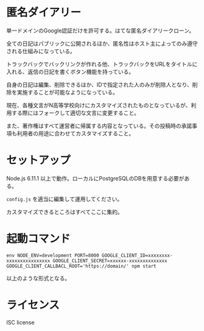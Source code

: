 # 匿名ダイアリー

単一ドメインのGoogle認証だけを許可する。はてな匿名ダイアリークローン。

全ての日記はパブリックに公開されるほか、匿名性はホスト主によってのみ遵守される仕組みになっている。

トラックバックでバックリンクが作れる他、トラックバックをURLをタイトルに入れる、返信の日記を書くボタン機能を持っている。

自身の日記は編集、削除できるほか、IDで指定された人のみが削除人となり、削除を実施することが可能なようになっている。

現在、各種文言がN高等学校向けにカスタマイズされたものとなっているが、利用する際にはフォークして適切な文言に変更すること。

また、著作権はすべて運営者に帰属する内容となっている。その投稿時の承諾事項も利用者の用途に合わせてカスタマイズすること。

# セットアップ

Node.js 6.11.1 以上で動作。ローカルにPostgreSQLのDBを用意する必要がある。

`config.js` を適当に編集して運用してください。

カスタマイズできるところはすべてここに集約。

# 起動コマンド

```
env NODE_ENV=development PORT=8000 GOOGLE_CLIENT_ID=xxxxxxxx-xxxxxxxxxxxxxxxx GOOGLE_CLIENT_SECRET=xxxxxx-xxxxxxxxxxxxxx GOOGLE_CLIENT_CALLBACL_ROOT='https://domain/' npm start
```

以上のような形式となる。

# ライセンス

ISC license
